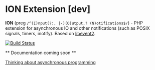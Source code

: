 ION Extension [dev]
===================

**ION** (preg `/^(I)nput(?:, |-)(O)utput,? (N)otifications$/`) - PHP extension for asynchronous IO and other notifications (such as POSIX signals, timers, inotify). Based on [libevent2](http://libevent.org/).

[![Build Status](https://travis-ci.org/php-ion/php-ion.png?branch=master)](https://travis-ci.org/php-ion/php-ion)

** Documentation coming soon **

<!-- Features:
* Listen descriptor events
* Set timers
* Listen signals
* Handle socket
* Supports DNS requests
* Built-in DNS server
* Built-in HTTP server
* Supports sendfile
* Supports SSL
* Listen file system events via inotify
* Work with PHP resources well
* Resistant to fatal errors and exit functions
* Supports asynchronous yields
* Built-in connections pool
* Asynchronous execution of external programs
* Implementation basic process functions (fork, setgid, setuid ...)
* Has C API -->

[Thinking about asynchronous programming](docs/philosophy.md)